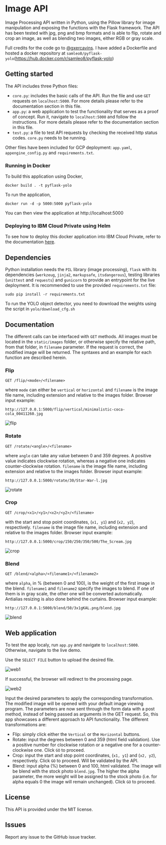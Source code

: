 # Image API
Image Processing API written in Python, using the Pillow library for image manipulation and exposing the functions with the Flask framework. The API has been tested with jpg, png and bmp formats and is able to flip, rotate and crop an image, as well as blending two images, either RGB or gray scale.

Full credits for the code go to [@gxercavins](https://github.com/gxercavins/). I have added a Dockerfile and hosted a docker repository at `samleo8/pyflask-yolo`(https://hub.docker.com/r/samleo8/pyflask-yolo)

## Getting started
The API includes three Python files:
* `core.py`: includes the basic calls of the API. Run the file and use `GET` requests on `localhost:5000`. For more details please refer to the documentation section in this file.
* `app.py`: a web application to test the functionality that serves as a proof of concept. Run it, navigate to `localhost:5000` and follow the instructions. For more details please refer to the documentation section in this file.
* `test.py`: a file to test API requests by checking the received http status codes. `core.py` needs to be running.

Other files have been included for GCP deployment: `app.yaml`, `appengine_config.py` and `requirements.txt`.

### Running in Docker
To build this application using Docker,

```
docker build . -t pyflask-yolo
```

To run the application,

```
docker run -d -p 5000:5000 pyflask-yolo
```

You can then view the application at http://localhost:5000

### Deploying to IBM Cloud Private using Helm

To see how to deploy this docker application into IBM Cloud Private, refer to the documentation [here](HELM_DEPLOY_ICP.md).

## Dependencies
Python installation needs the `PIL` library (image processing), `flask` with its dependencies (`werkzeug`, `jinja2`, `markupsafe`, `itsdangerous`), testing libraries (`unittest` and `requests`) and `gunicorn` to provide an entrypoint for the live deployment. It is recommended to use the provided `requirements.txt` file:
```
sudo pip install -r requirements.txt
```

To run the YOLO object detector, you need to download the weights using the script in `yolo/download_cfg.sh`

## Documentation
The different calls can be interfaced with `GET` methods. All images must be located in the `static/images` folder, or otherwise specify the relative path, from that folder, in `filename` parameter. If the request is correct, the modified image will be returned. The syntaxes and an example for each function are described herein.

### Flip
``` http
GET /flip/<mode>/<filename>
```
where `mode` can either be `vertical` or `horizontal` and `filename` is the image file name, including extension and relative to the images folder. Browser input example:
```
http://127.0.0.1:5000/flip/vertical/minimalistic-coca-cola_00411260.jpg
```
![flip](https://user-images.githubusercontent.com/29493411/27295171-3b04a502-551c-11e7-82b1-9283f49a050d.PNG)

### Rotate
``` http
GET /rotate/<angle>/<filename>
```
where `angle` can take any value between 0 and 359 degrees. A positive value indicates clockwise rotation, whereas a negative one indicates counter-clockwise rotation. `filename` is the image file name, including extension and relative to the images folder. Browser input example:
```
http://127.0.0.1:5000/rotate/30/Star-War-l.jpg
```
![rotate](https://user-images.githubusercontent.com/29493411/27295173-3b07127e-551c-11e7-89e6-d76a4fee731e.PNG)

### Crop
``` http
GET /crop/<x1>/<y1>/<x2>/<y2>/<filename>
```
with the start and stop point coordinates, (`x1, y1`) and (`x2, y2`), respectively. `filename` is the image file name, including extension and relative to the images folder. Browser input example:
```
http://127.0.0.1:5000/crop/150/250/350/500/The_Scream.jpg
```
![crop](https://user-images.githubusercontent.com/29493411/27295172-3b06dade-551c-11e7-9b92-0ae0c20d5981.PNG)

### Blend
``` http
GET /blend/<alpha>/<filename1>/<filename2>
```
where `alpha`, in % (between 0 and 100), is the weight of the first image in the blend. `filename1` and `filename2` specify the images to blend. If one of them is in gray scale, the other one will be converted automatically. Antialias resizing is also done behind the curtains. Browser input example:
```
http://127.0.0.1:5000/blend/50/3x1gKAL.png/blend.jpg
```
![blend](https://user-images.githubusercontent.com/29493411/27295174-3b09945e-551c-11e7-94d9-7eecd4fae415.PNG)

## Web application
To test the app localy, run `app.py` and navigate to `localhost:5000`. Otherwise, navigate to the live demo.

Use the `SELECT FILE` button to upload the desired file.

![web1](https://user-images.githubusercontent.com/29493411/27295175-3b0a1af0-551c-11e7-94fd-7b4106330537.PNG)

If successful, the browser will redirect to the processing page.

![web2](https://user-images.githubusercontent.com/29493411/27295176-3b0d56de-551c-11e7-9cc8-0628eecd22d0.PNG)

Input the desired parameters to apply the corresponding transformation. The modified image will be opened with your default image viewing program. The parameters are now sent through the form data with a post method, instead of being passed as arguments in the GET request. So, this app showcases a different approach to API functionality. The different transformations are:

* Flip: simply click either the `Vertical` or the `Horizontal` buttons.
* Rotate: input the degrees between 0 and 359 (html field validation). Use a positive number for clockwise rotation or a negative one for a counter-clockwise one. Click `GO` to proceed.
* Crop: input the start and stop point coordinates, (`x1, y1`) and (`x2, y2`), respectively. Click `GO` to proceed. Will be validated by the API.
* Blend: input alpha (%) between 0 and 100, html validated. The image will be blend with the stock photo `blend.jpg`. The higher the alpha parameter, the more weight will be assigned to the stock photo (i.e. for alpha equals 0 the image will remain unchanged). Click `GO` to proceed.

## License
This API is provided under the MIT license.

## Issues
Report any issue to the GitHub issue tracker.
